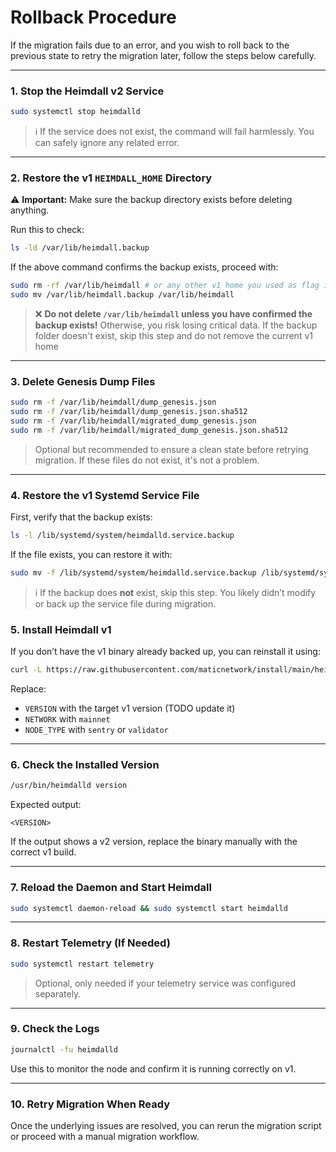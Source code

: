 # Rollback Procedure

If the migration fails due to an error,
and you wish to roll back to the previous state to retry the migration later, follow the steps below carefully.

---

### 1. Stop the Heimdall v2 Service

```bash
sudo systemctl stop heimdalld
````

> ℹ️ If the service does not exist, the command will fail harmlessly. You can safely ignore any related error.

---

### 2. Restore the v1 `HEIMDALL_HOME` Directory

⚠️ **Important:** Make sure the backup directory exists before deleting anything.

Run this to check:

```bash
ls -ld /var/lib/heimdall.backup
```

If the above command confirms the backup exists, proceed with:

```bash
sudo rm -rf /var/lib/heimdall # or any other v1 home you used as flag in the script (`--heimdall-v1-home`)
sudo mv /var/lib/heimdall.backup /var/lib/heimdall
```

> ❌ **Do not delete `/var/lib/heimdall` unless you have confirmed the backup exists!**
> Otherwise, you risk losing critical data.
> If the backup folder doesn't exist, skip this step and do not remove the current v1 home

---

### 3. Delete Genesis Dump Files

```bash
sudo rm -f /var/lib/heimdall/dump_genesis.json
sudo rm -f /var/lib/heimdall/dump_genesis.json.sha512
sudo rm -f /var/lib/heimdall/migrated_dump_genesis.json
sudo rm -f /var/lib/heimdall/migrated_dump_genesis.json.sha512
```

> Optional but recommended to ensure a clean state before retrying migration.
> If these files do not exist, it's not a problem.
---

### 4. Restore the v1 Systemd Service File

First, verify that the backup exists:

```bash
ls -l /lib/systemd/system/heimdalld.service.backup
```

If the file exists, you can restore it with:

```bash
sudo mv -f /lib/systemd/system/heimdalld.service.backup /lib/systemd/system/heimdalld.service
```

> ℹ️ If the backup does **not** exist, skip this step.
> You likely didn’t modify or back up the service file during migration.

### 5. Install Heimdall v1

If you don’t have the v1 binary already backed up, you can reinstall it using:

```bash
curl -L https://raw.githubusercontent.com/maticnetwork/install/main/heimdall.sh | bash -s -- <VERSION> <NETWORK> <NODE_TYPE>
```

Replace:

* `VERSION` with the target v1 version (TODO update it)
* `NETWORK` with `mainnet`
* `NODE_TYPE` with `sentry` or `validator`

---

### 6. Check the Installed Version

```bash
/usr/bin/heimdalld version
```

Expected output:

```
<VERSION>
```

If the output shows a v2 version, replace the binary manually with the correct v1 build.

---

### 7. Reload the Daemon and Start Heimdall

```bash
sudo systemctl daemon-reload && sudo systemctl start heimdalld
```

---

### 8. Restart Telemetry (If Needed)

```bash
sudo systemctl restart telemetry
```

> Optional, only needed if your telemetry service was configured separately.

---

### 9. Check the Logs

```bash
journalctl -fu heimdalld
```

Use this to monitor the node and confirm it is running correctly on v1.

---

### 10. Retry Migration When Ready

Once the underlying issues are resolved, you can rerun the migration script or proceed with a manual migration workflow.
